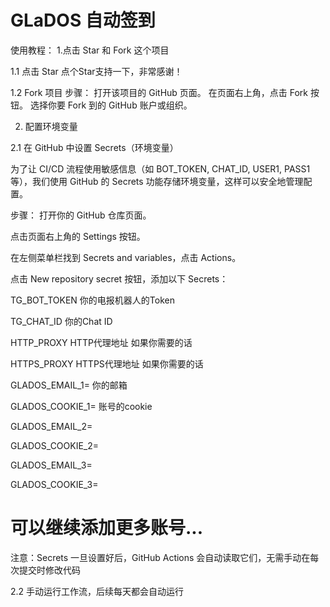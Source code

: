 # GLaDOS 自动签到  
使用教程：
1.点击 Star 和 Fork 这个项目

1.1 点击 Star
点个Star支持一下，非常感谢！

1.2 Fork 项目
步骤：
打开该项目的 GitHub 页面。
在页面右上角，点击 Fork 按钮。
选择你要 Fork 到的 GitHub 账户或组织。

2. 配置环境变量

2.1 在 GitHub 中设置 Secrets（环境变量）

为了让 CI/CD 流程使用敏感信息（如 BOT_TOKEN, CHAT_ID, USER1, PASS1 等），我们使用 GitHub 的 Secrets 功能存储环境变量，这样可以安全地管理配置。

步骤：
打开你的 GitHub 仓库页面。

点击页面右上角的 Settings 按钮。

在左侧菜单栏找到 Secrets and variables，点击 Actions。

点击 New repository secret 按钮，添加以下 Secrets：


TG_BOT_TOKEN  你的电报机器人的Token

TG_CHAT_ID    你的Chat ID 

HTTP_PROXY    HTTP代理地址 如果你需要的话

HTTPS_PROXY   HTTPS代理地址 如果你需要的话

GLADOS_EMAIL_1=   你的邮箱

GLADOS_COOKIE_1=  账号的cookie

GLADOS_EMAIL_2=

GLADOS_COOKIE_2=


GLADOS_EMAIL_3=

GLADOS_COOKIE_3=

# 可以继续添加更多账号...

注意：Secrets 一旦设置好后，GitHub Actions 会自动读取它们，无需手动在每次提交时修改代码


2.2 手动运行工作流，后续每天都会自动运行
